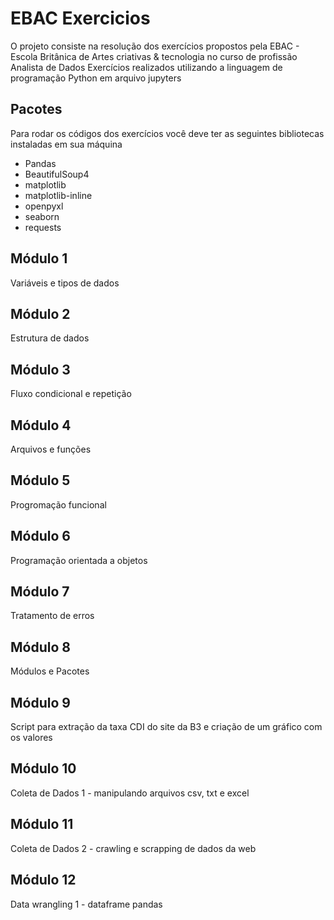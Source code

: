 # EBAC Exercicios

O projeto consiste na resolução dos exercícios propostos pela EBAC - Escola Britânica de Artes criativas & tecnologia no curso de profissão Analista de Dados 
Exercícios realizados utilizando a linguagem de programação Python em arquivo jupyters

## Pacotes 
Para rodar os códigos dos exercícios você deve ter as seguintes bibliotecas instaladas em sua máquina
- Pandas
- BeautifulSoup4
- matplotlib
- matplotlib-inline
- openpyxl
- seaborn
- requests

## Módulo 1 
Variáveis e tipos de dados

## Módulo 2  
Estrutura de dados

## Módulo 3  
Fluxo condicional e repetição

## Módulo 4  
Arquivos e funções

## Módulo 5 
Progromação funcional

## Módulo 6 
Programação orientada a objetos

## Módulo 7
Tratamento de erros

## Módulo 8
Módulos e Pacotes

## Módulo 9
Script para extração da taxa CDI do site da B3 e criação de um gráfico com os valores

## Módulo 10
Coleta de Dados 1 - manipulando arquivos csv, txt e excel

## Módulo 11
Coleta de Dados 2 - crawling e scrapping de dados da web

## Módulo 12
Data wrangling 1 - dataframe pandas
